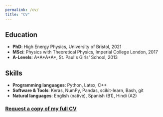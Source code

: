 ```yaml
---
permalink: /cv/
title: "CV"
---
```


## Education 
- **PhD**: High Energy Physics, University of Bristol, 2021
- **MSci**: Physics with Theoretical Physics, Imperial College London, 2017
- **A-Levels**: A\*A\*A\*A\*, St. Paul's Girls' School, 2013

## Skills
- **Programming languages**: Python, Latex, C++
- **Software & Tools**: Keras, NumPy, Pandas, scikit-learn, Bash, git
- **Natural languages**: English (native), Spanish (B1), Hindi (A2)

### [Request a copy of my full CV](mailto:srishb@gmail.com)
